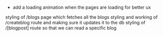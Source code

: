 - add a loading animation when the pages are loading for better ux

styling of /blogs page which fetches all the blogs 
styling and working of /createblog route and making sure it updates it to the db
styling of /[blogpost] route so that we can read a specific blog
